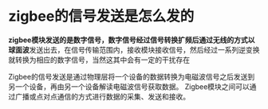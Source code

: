# zigbee的信号发送是怎么发的

**zigbee模块发送的是数字信号，数字信号经过信号转换扩频后通过无线的方式以球面波**发送出去，在信号传输范围内，接收模块接收信号，然后经过一系列逆变换就转换为相应的数字信号，当然这其中会有一定的干扰存在

Zigbee的信号发送是通过物理层将一个设备的数据转换为电磁波信号之后发送到另一个设备，再由另一个设备解读电磁波信号获取数据。 Zigbee模块之间可以通过广播或点对点通信的方式进行数据的采集、发送和接收。
